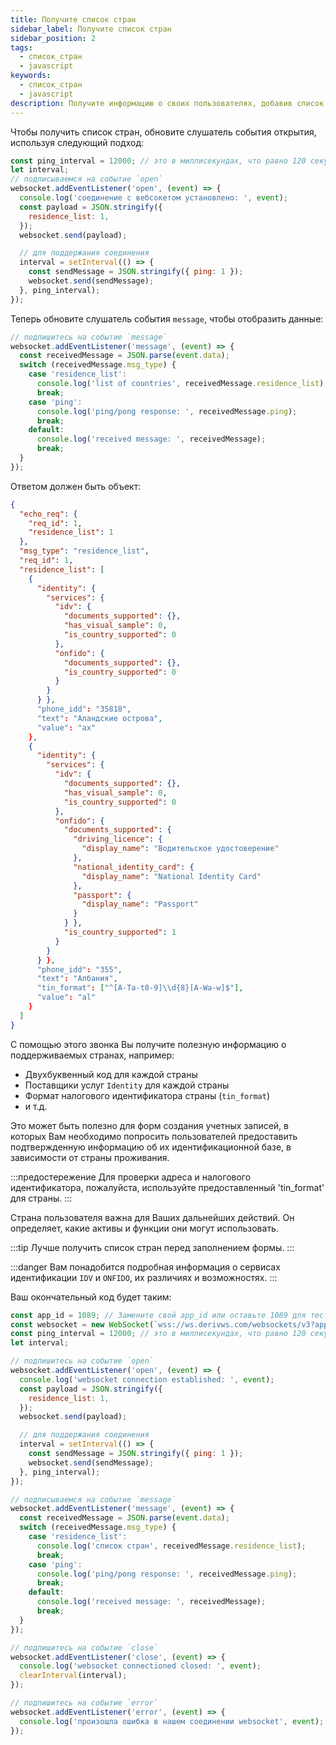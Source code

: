 ```yaml
---
title: Получите список стран
sidebar_label: Получите список стран
sidebar_position: 2
tags:
  - список_стран
  - javascript
keywords:
  - список_стран
  - javascript
description: Получите информацию о своих пользователях, добавив список стран в свое торговое приложение. Узнайте, как это сделать с помощью этого примера JavaScript API.
---
```


<!-- :::caution
You can learn more about countries [here](/docs/terminology/trading/residence-list)
::: -->

Чтобы получить список стран, обновите слушатель события открытия, используя следующий подход:

```js title="index.js" showLineNumbers
const ping_interval = 12000; // это в миллисекундах, что равно 120 секундам
let interval;
// подписываемся на событие `open`
websocket.addEventListener('open', (event) => {
  console.log('соединение с вебсокетом установлено: ', event);
  const payload = JSON.stringify({
    residence_list: 1,
  });
  websocket.send(payload);

  // для поддержания соединения
  interval = setInterval(() => {
    const sendMessage = JSON.stringify({ ping: 1 });
    websocket.send(sendMessage);
  }, ping_interval);
});
```

Теперь обновите слушатель события `message`, чтобы отобразить данные:

```js title="index.js" showLineNumbers
// подпишитесь на событие `message`
websocket.addEventListener('message', (event) => {
  const receivedMessage = JSON.parse(event.data);
  switch (receivedMessage.msg_type) {
    case 'residence_list':
      console.log('list of countries', receivedMessage.residence_list);
      break;
    case 'ping':
      console.log('ping/pong response: ', receivedMessage.ping);
      break;
    default:
      console.log('received message: ', receivedMessage);
      break;
  }
});
```

Ответом должен быть объект:

```json showLineNumbers
{
  "echo_req": {
    "req_id": 1,
    "residence_list": 1
  },
  "msg_type": "residence_list",
  "req_id": 1,
  "residence_list": [
    {
      "identity": {
        "services": {
          "idv": {
            "documents_supported": {},
            "has_visual_sample": 0,
            "is_country_supported": 0
          },
          "onfido": {
            "documents_supported": {},
            "is_country_supported": 0
          }
        }
      } },
      "phone_idd": "35818",
      "text": "Аландские острова",
      "value": "ax"
    },
    {
      "identity": {
        "services": {
          "idv": {
            "documents_supported": {},
            "has_visual_sample": 0,
            "is_country_supported": 0
          },
          "onfido": {
            "documents_supported": {
              "driving_licence": {
                "display_name": "Водительское удостоверение"
              },
              "national_identity_card": {
                "display_name": "National Identity Card"
              },
              "passport": {
                "display_name": "Passport"
              }
            } },
            "is_country_supported": 1
          }
        }
      } },
      "phone_idd": "355",
      "text": "Албания",
      "tin_format": ["^[A-Ta-t0-9]\\d{8}[A-Wa-w]$"],
      "value": "al"
    }
  ]
}
```

С помощью этого звонка Вы получите полезную информацию о поддерживаемых странах, например:

- Двухбуквенный код для каждой страны
- Поставщики услуг `Identity` для каждой страны
- Формат налогового идентификатора страны (`tin_format`)
- и т.д.

Это может быть полезно для форм создания учетных записей, в которых Вам необходимо попросить пользователей предоставить подтвержденную информацию об их идентификационной базе, в зависимости от страны проживания.

:::предостережение
Для проверки адреса и налогового идентификатора, пожалуйста, используйте предоставленный 'tin_format' для страны.
:::

Страна пользователя важна для Ваших дальнейших действий. Он определяет, какие активы и функции они могут использовать.

:::tip
Лучше получить список стран перед заполнением формы.
:::

:::danger
Вам понадобится подробная информация о сервисах идентификации `IDV` и `ONFIDO`, их различиях и возможностях.
:::

Ваш окончательный код будет таким:

```js title="index.js" showLineNumbers
const app_id = 1089; // Замените свой app_id или оставьте 1089 для тестирования.
const websocket = new WebSocket(`wss://ws.derivws.com/websockets/v3?app_id=${app_id}`);
const ping_interval = 12000; // это в миллисекундах, что равно 120 секундам
let interval;

// подпишитесь на событие `open`
websocket.addEventListener('open', (event) => {
  console.log('websocket connection established: ', event);
  const payload = JSON.stringify({
    residence_list: 1,
  });
  websocket.send(payload);

  // для поддержания соединения
  interval = setInterval(() => {
    const sendMessage = JSON.stringify({ ping: 1 });
    websocket.send(sendMessage);
  }, ping_interval);
});

// подписываемся на событие `message`
websocket.addEventListener('message', (event) => {
  const receivedMessage = JSON.parse(event.data);
  switch (receivedMessage.msg_type) {
    case 'residence_list':
      console.log('список стран', receivedMessage.residence_list);
      break;
    case 'ping':
      console.log('ping/pong response: ', receivedMessage.ping);
      break;
    default:
      console.log('received message: ', receivedMessage);
      break;
  }
});

// подпишитесь на событие `close`
websocket.addEventListener('close', (event) => {
  console.log('websocket connectioned closed: ', event);
  clearInterval(interval);
});

// подпишитесь на событие `error`
websocket.addEventListener('error', (event) => {
  console.log('произошла ошибка в нашем соединении websocket', event);
});
```
